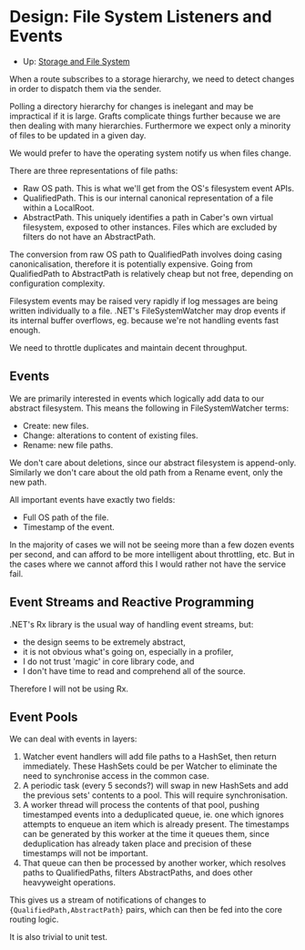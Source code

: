 # Design: File System Listeners and Events

* Up: [Storage and File System](Design.FileSystem.md)

When a route subscribes to a storage hierarchy, we need to detect changes in
order to dispatch them via the sender.

Polling a directory hierarchy for changes is inelegant and may be impractical
if it is large. Grafts complicate things further because we are then dealing
with many hierarchies. Furthermore we expect only a minority of files to be
updated in a given day.

We would prefer to have the operating system notify us when files change.

There are three representations of file paths:
* Raw OS path. This is what we'll get from the OS's filesystem event APIs.
* QualifiedPath. This is our internal canonical representation of a file
  within a LocalRoot.
* AbstractPath. This uniquely identifies a path in Caber's own virtual
  filesystem, exposed to other instances. Files which are excluded by filters
  do not have an AbstractPath.

The conversion from raw OS path to QualifiedPath involves doing casing
canonicalisation, therefore it is potentially expensive. Going from
QualifiedPath to AbstractPath is relatively cheap but not free, depending on
configuration complexity.

Filesystem events may be raised very rapidly if log messages are being written
individually to a file. .NET's FileSystemWatcher may drop events if its
internal buffer overflows, eg. because we're not handling events fast enough.

We need to throttle duplicates and maintain decent throughput.

## Events

We are primarily interested in events which logically add data to our abstract
filesystem. This means the following in FileSystemWatcher terms:
* Create: new files.
* Change: alterations to content of existing files.
* Rename: new file paths.

We don't care about deletions, since our abstract filesystem is append-only.
Similarly we don't care about the old path from a Rename event, only the new
path.

All important events have exactly two fields:
* Full OS path of the file.
* Timestamp of the event.

In the majority of cases we will not be seeing more than a few dozen events
per second, and can afford to be more intelligent about throttling, etc. But
in the cases where we cannot afford this I would rather not have the service
fail.

## Event Streams and Reactive Programming

.NET's Rx library is the usual way of handling event streams, but:
* the design seems to be extremely abstract,
* it is not obvious what's going on, especially in a profiler,
* I do not trust 'magic' in core library code, and
* I don't have time to read and comprehend all of the source.

Therefore I will not be using Rx.

## Event Pools

We can deal with events in layers:
1. Watcher event handlers will add file paths to a HashSet, then return
   immediately. These HashSets could be per Watcher to eliminate the need to
   synchronise access in the common case.
2. A periodic task (every 5 seconds?) will swap in new HashSets and add the
   previous sets' contents to a pool. This will require synchronisation.
3. A worker thread will process the contents of that pool, pushing timestamped
   events into a deduplicated queue, ie. one which ignores attempts to enqueue
   an item which is already present. The timestamps can be generated by this
   worker at the time it queues them, since deduplication has already taken
   place and precision of these timestamps will not be important.
4. That queue can then be processed by another worker, which resolves paths to
   QualifiedPaths, filters AbstractPaths, and does other heavyweight
   operations.

This gives us a stream of notifications of changes to
`{QualifiedPath,AbstractPath}` pairs, which can then be fed into the core
routing logic.

It is also trivial to unit test.
